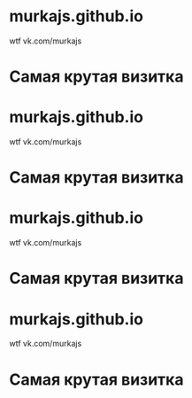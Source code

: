 # murkajs.github.io
wtf vk.com/murkajs
# Самая крутая визитка
# murkajs.github.io
wtf vk.com/murkajs
# Самая крутая визитка
# murkajs.github.io
wtf vk.com/murkajs
# Самая крутая визитка
# murkajs.github.io
wtf vk.com/murkajs
# Самая крутая визитка
